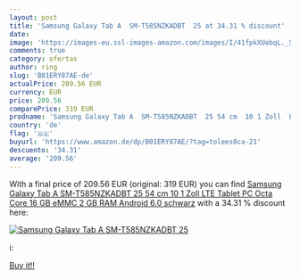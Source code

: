 ```yaml
---
layout: post
title: 'Samsung Galaxy Tab A  SM-T585NZKADBT  25 at 34.31 % discount'
date: 
image: 'https://images-eu.ssl-images-amazon.com/images/I/41fpkXUebqL._SL200_.jpg'
comments: true
category: ofertas
author: ring
slug: 'B01ERY87AE-de'
actualPrice: 209.56 EUR
currency: EUR
price: 209.56
comparePrice: 319 EUR
prodname: 'Samsung Galaxy Tab A  SM-T585NZKADBT  25 54 cm  10 1 Zoll  LTE Tablet PC  Octa Core  16 GB eMMC  2 GB RAM  Android 6.0  schwarz'
country: 'de'
flag: '🇩🇪'
buyurl: 'https://www.amazon.de/dp/B01ERY87AE/?tag=tolees0ca-21'
descuento: '34.31'
average: '209.56'
---
```


With a final price of 209.56 EUR (original: 319 EUR) you can find [Samsung Galaxy Tab A  SM-T585NZKADBT  25 54 cm  10 1 Zoll  LTE Tablet PC  Octa Core  16 GB eMMC  2 GB RAM  Android 6.0  schwarz](https://www.amazon.de/dp/B01ERY87AE/?tag=tolees0ca-21) with a  34.31 % discount here:

[![Samsung Galaxy Tab A  SM-T585NZKADBT  25](https://images-eu.ssl-images-amazon.com/images/I/41fpkXUebqL._SL200_.jpg)](https://www.amazon.de/dp/B01ERY87AE/?tag=tolees0ca-21)

ℹ️:


[Buy it!!](https://www.amazon.de/dp/B01ERY87AE/?tag=tolees0ca-21)
